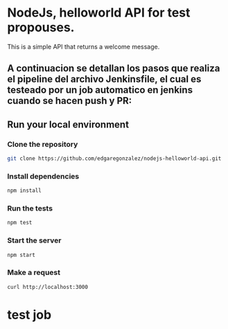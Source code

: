# NodeJs, helloworld API for test propouses.

This is a simple API that returns a welcome message.

## A continuacion se detallan los pasos que realiza el pipeline del archivo Jenkinsfile, el cual es testeado por un job automatico en jenkins cuando se hacen push y PR:


## Run your local environment

### Clone the repository
```bash
git clone https://github.com/edgaregonzalez/nodejs-helloworld-api.git
```

### Install dependencies
```bash
npm install
```

### Run the tests
```bash
npm test
```

### Start the server
```bash
npm start
```

### Make a request
```bash
curl http://localhost:3000
```
# test job
